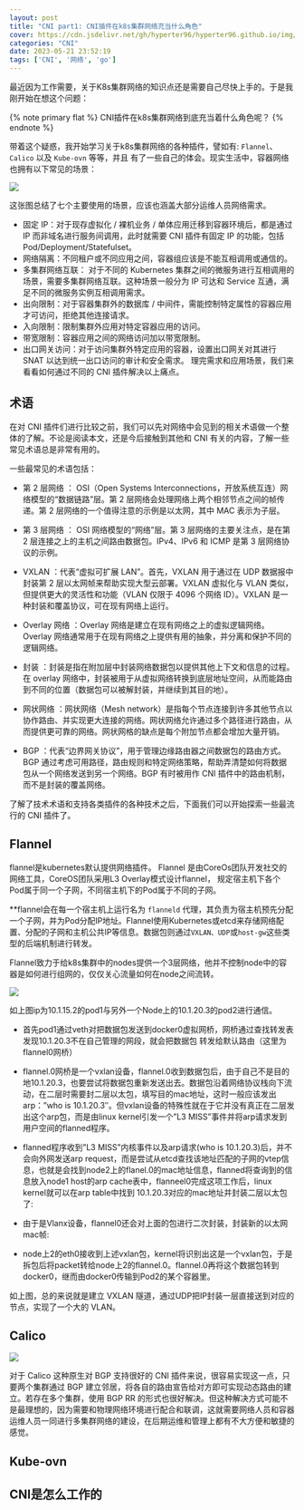 ```yaml
---
layout: post
title: "CNI part1: CNI插件在k8s集群网络充当什么角色"
cover: https://cdn.jsdelivr.net/gh/hyperter96/hyperter96.github.io/img/cni-part1.jpg
categories: "CNI"
date: 2023-05-21 23:52:19
tags: ['CNI', '网络', 'go']
---
```


最近因为工作需要，关于K8s集群网络的知识点还是需要自己尽快上手的。于是我刚开始在想这个问题：

{% note primary flat %}
CNI插件在k8s集群网络到底充当着什么角色呢？
{% endnote %}

带着这个疑惑，我开始学习关于k8s集群网络的各种插件，譬如有: `Flannel`、 `Calico` 以及 `Kube-ovn` 等等，并且
有了一些自己的体会。现实生活中，容器网络也拥有以下常见的场景：

![](https://cdn.jsdelivr.net/gh/hyperter96/hyperter96.github.io/img/cni-app-scenario.png)

这张图总结了七个主要使用的场景，应该也涵盖大部分运维人员网络需求。

* 固定 IP：对于现存虚拟化 / 裸机业务 / 单体应用迁移到容器环境后，都是通过 IP 而非域名进行服务间调用，此时就需要 CNI 插件有固定 IP 的功能，包括 Pod/Deployment/Statefulset。
* 网络隔离：不同租户或不同应用之间，容器组应该是不能互相调用或通信的。
* 多集群网络互联： 对于不同的 Kubernetes 集群之间的微服务进行互相调用的场景，需要多集群网络互联。这种场景一般分为 IP 可达和 Service 互通，满足不同的微服务实例互相调用需求。
* 出向限制：对于容器集群外的数据库 / 中间件，需能控制特定属性的容器应用才可访问，拒绝其他连接请求。
* 入向限制：限制集群外应用对特定容器应用的访问。
* 带宽限制：容器应用之间的网络访问加以带宽限制。
* 出口网关访问：对于访问集群外特定应用的容器，设置出口网关对其进行 SNAT 以达到统一出口访问的审计和安全需求。 理完需求和应用场景，我们来看看如何通过不同的 CNI 插件解决以上痛点。

## 术语

在对 CNI 插件们进行比较之前，我们可以先对网络中会见到的相关术语做一个整体的了解。不论是阅读本文，还是今后接触到其他和 CNI 有关的内容，了解一些常见术语总是非常有用的。



一些最常见的术语包括：

* 第 2 层网络 ： OSI（Open Systems Interconnections，开放系统互连）网络模型的“数据链路”层。第 2 层网络会处理网络上两个相邻节点之间的帧传递。第 2 层网络的一个值得注意的示例是以太网，其中 MAC 表示为子层。

* 第 3 层网络 ： OSI 网络模型的“网络”层。第 3 层网络的主要关注点，是在第 2 层连接之上的主机之间路由数据包。IPv4、IPv6 和 ICMP 是第 3 层网络协议的示例。

* VXLAN ：代表“虚拟可扩展 LAN”。首先，VXLAN 用于通过在 UDP 数据报中封装第 2 层以太网帧来帮助实现大型云部署。VXLAN 虚拟化与 VLAN 类似，但提供更大的灵活性和功能（VLAN 仅限于 4096 个网络 ID）。VXLAN 是一种封装和覆盖协议，可在现有网络上运行。

* Overlay 网络 ：Overlay 网络是建立在现有网络之上的虚拟逻辑网络。Overlay 网络通常用于在现有网络之上提供有用的抽象，并分离和保护不同的逻辑网络。

* 封装 ：封装是指在附加层中封装网络数据包以提供其他上下文和信息的过程。在 overlay 网络中，封装被用于从虚拟网络转换到底层地址空间，从而能路由到不同的位置（数据包可以被解封装，并继续到其目的地）。

* 网状网络 ：网状网络（Mesh network）是指每个节点连接到许多其他节点以协作路由、并实现更大连接的网络。网状网络允许通过多个路径进行路由，从而提供更可靠的网络。网状网格的缺点是每个附加节点都会增加大量开销。

* BGP ：代表“边界网关协议”，用于管理边缘路由器之间数据包的路由方式。BGP 通过考虑可用路径，路由规则和特定网络策略，帮助弄清楚如何将数据包从一个网络发送到另一个网络。BGP 有时被用作 CNI 插件中的路由机制，而不是封装的覆盖网络。

了解了技术术语和支持各类插件的各种技术之后，下面我们可以开始探索一些最流行的 CNI 插件了。

## Flannel

flannel是kubernetes默认提供网络插件。 Flannel 是由CoreOs团队开发社交的网络工具，CoreOS团队采用L3 Overlay模式设计flannel， 规定宿主机下各个Pod属于同一个子网，不同宿主机下的Pod属于不同的子网。

**flannel会在每一个宿主机上运行名为 `flanneld` 代理，其负责为宿主机预先分配一个子网，并为Pod分配IP地址。Flannel使用Kubernetes或etcd来存储网络配置、分配的子网和主机公共IP等信息。数据包则通过`VXLAN、UDP`或`host-gw`这些类型的后端机制进行转发。

Flannel致力于给k8s集群中的nodes提供一个3层网络，他并不控制node中的容器是如何进行组网的，仅仅关心流量如何在node之间流转。

![](https://cdn.jsdelivr.net/gh/hyperter96/hyperter96.github.io/img/cni-flannel.png)

如上图ip为10.1.15.2的pod1与另外一个Node上的10.1.20.3的pod2进行通信。

* 首先pod1通过veth对把数据包发送到docker0虚拟网桥，网桥通过查找转发表发现10.1.20.3不在自己管理的网段，就会把数据包
转发给默认路由（这里为flannel0网桥）

* flannel.0网桥是一个vxlan设备，flannel.0收到数据包后，由于自己不是目的地10.1.20.3，也要尝试将数据包重新发送出去。数据包沿着网络协议栈向下流动，在二层时需要封二层以太包，填写目的mac地址，这时一般应该发出arp：”who is 10.1.20.3″。但vxlan设备的特殊性就在于它并没有真正在二层发出这个arp包，而是由linux kernel引发一个”L3 MISS”事件并将arp请求发到用户空间的flanned程序。

* flanned程序收到”L3 MISS”内核事件以及arp请求(who is 10.1.20.3)后，并不会向外网发送arp request，而是尝试从etcd查找该地址匹配的子网的vtep信息，也就是会找到node2上的flanel.0的mac地址信息，flanned将查询到的信息放入node1 host的arp cache表中，flanneel0完成这项工作后，linux kernel就可以在arp table中找到 10.1.20.3对应的mac地址并封装二层以太包了:

* 由于是Vlanx设备，flannel0还会对上面的包进行二次封装，封装新的以太网mac帧:

* node上2的eth0接收到上述vxlan包，kernel将识别出这是一个vxlan包，于是拆包后将packet转给node上2的flannel.0。flannel.0再将这个数据包转到docker0，继而由docker0传输到Pod2的某个容器里。

如上图，总的来说就是建立 VXLAN 隧道，通过UDP把IP封装一层直接送到对应的节点，实现了一个大的 VLAN。

## Calico

![](https://cdn.jsdelivr.net/gh/hyperter96/hyperter96.github.io/img/cni-calico-bgp.png)

对于 Calico 这种原生对 BGP 支持很好的 CNI 插件来说，很容易实现这一点，只要两个集群通过 BGP 建立邻居，将各自的路由宣告给对方即可实现动态路由的建立。若存在多个集群，使用 BGP RR 的形式也很好解决。但这种解决方式可能不是最理想的，因为需要和物理网络环境进行配合和联调，这就需要网络人员和容器运维人员一同进行多集群网络的建设，在后期运维和管理上都有不大方便和敏捷的感觉。

## Kube-ovn

## CNI是怎么工作的